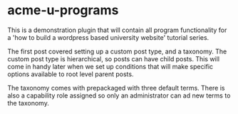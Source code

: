 acme-u-programs
===============

This is a demonstration plugin that will contain all program functionality for a 'how to build a wordpress based university website' tutorial series.

The first post covered setting up a custom post type, and a taxonomy.
The custom post type is hierarchical, so posts can have child posts. This will come in handy later when we set up conditions that will make specific options available to root level parent posts. 

The taxonomy comes with prepackaged with three default terms. There is also a capability role assigned so only an administrator can ad new terms to the taxonomy.
